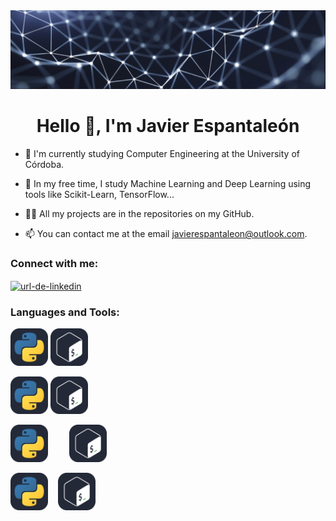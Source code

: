<img src="icons/banner.jpg" alt="Descripción de la imagen">





<h1 align="center">Hello 👋, I'm Javier Espantaleón</h1>

- 🔭 I'm currently studying Computer Engineering at the University of Córdoba.

- 🌱 In my free time, I study Machine Learning and Deep Learning using tools like Scikit-Learn, TensorFlow...

- 👨‍💻 All my projects are in the repositories on my GitHub.

- 📫 You can contact me at the email javierespantaleon@outlook.com.
<h3 align="left">Connect with me:</h3>
<p align="left">
<a href="https://www.linkedin.com/in/franciscojavierespantale%C3%B3np%C3%A9rez/" target="blank"><img align="center" src="https://raw.githubusercontent.com/rahuldkjain/github-profile-readme-generator/master/src/images/icons/Social/linked-in-alt.svg" alt="url-de-linkedin" height="30" width="40" /></a>
</p>


<h3 align="left">Languages and Tools:</h3>

<img src="icons-/Python-Dark.svg" alt="My Skills" width="60" height="60">  <img src="icons-/Bash-Dark.svg" alt="My Skills" width="60" height="60">

<a href="https://www.python.org/"><img src="icons-/Python-Dark.svg" alt="My Skills" width="60" height="60"></a> <a href="https://www.gnu.org/software/bash/"><img src="icons-/Bash-Dark.svg" alt="My Skills" width="60" height="60"></a>

<a href="https://www.python.org/"><img src="icons-/Python-Dark.svg" alt="My Skills" width="60" height="60" style="margin-right: 30px;"></a> <a href="https://www.gnu.org/software/bash/"><img src="icons-/Bash-Dark.svg" alt="My Skills" width="60" height="60"></a>

<a href="https://www.python.org/"><img src="icons-/Python-Dark.svg" alt="My Skills" width="60" height="60"></a> &nbsp;&nbsp;
<a href="https://www.gnu.org/software/bash/"><img src="icons-/Bash-Dark.svg" alt="My Skills" width="60" height="60"></a> &nbsp;&nbsp;






 
 

 


 
 

























<!---
javier-esp/javier-esp is a ✨ special ✨ repository because its `README.md` (this file) appears on your GitHub profile.
You can click the Preview link to take a look at your changes.
--->
